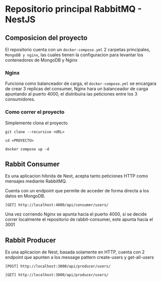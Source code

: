 # Repositorio principal RabbitMQ - NestJS

## Composicion del proyecto

El repositorio cuenta con un `docker-compose.yml` 2 carpetas principales, `MongoDB y nginx`, las cuales tienen la configuracion para levantar los contenedores de MongoDB y Nginx

### Nginx

Funciona como balanceador de carga, el `docker-compose.yml` se encargara de crear 3 replicas del consumer, Nginx hara un balanceador de carga apuntando al puerto 4000, el distribuira las peticiones entre los 3 consumidores.

### Como correr el proyecto

Simplemente clona el proyecto

`git clone --recursive <URL>`

`cd <PROYECTO>`

`docker compose up -d`

## Rabbit Consumer

Es una aplicacion hibrida de Nest, acepta tanto peticiones HTTP como mensajes mediante RabbitMQ.

Cuenta con un endpoint que permite de acceder de forma directa a los datos en MongoDB.

`[GET] http://localhost:4000/api/consumer/users/`

Una vez corriendo Nginx se apunta hacia el puerto 4000, si se decide correr localmente el repositorio de rabbit-consumer, este apunta hacia el 3001

## Rabbit Producer

Es una aplicacion de Nest, basada solamente en HTTP, cuenta con 2 endpoint que apunten a los message pattern create-users y get-all-users

`[POST] http://localhost:3000/api/producer/users/`

`[GET] http://localhost:3000/api/producer/users/`
